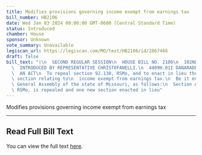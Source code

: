 ```yaml
---
title: Modifies provisions governing income exempt from earnings tax
bill_number: HB2106
date: Wed Jan 03 2024 00:00:00 GMT-0600 (Central Standard Time)
status: Introduced
chamber: House
sponsor: Unknown
vote_summary: Unavailable
legiscan_url: https://legiscan.com/MO/text/HB2106/id/2867466
draft: false
bill_text: "|\n  SECOND REGULAR SESSION\n  HOUSE BILL NO. 2106\n  102ND GENERAL ASSEMBLY\n\
  \  INTRODUCED BY REPRESENTATIVE CHRISTOFANELLI.\n  4409H.01I DANARADEMANMILLER,ChiefClerk\n\
  \  AN ACT\n  To repeal section 92.130, RSMo, and to enact in lieu thereof one new\
  \ section relating to\n  income exempt from earnings tax.\n  Be it enacted by the\
  \ General Assembly of the state of Missouri, as follows:\n  Section A. Section 92.130,\
  \ RSMo, is repealed and one new section enacted in lieu"
---
```

Modifies provisions governing income exempt from earnings tax

---

## Read Full Bill Text

You can view the full text [here](https://legiscan.com/MO/text/HB2106/id/2867466).
